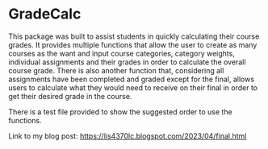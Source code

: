 # GradeCalc

This package was built to assist students in quickly calculating their course grades. It provides multiple functions that allow the user to create as many courses as the want and input course categories, category weights, individual assignments and their grades in order to calculate the overall course grade. There is also another function that, considering all assignments have been completed and graded except for the final, allows users to calculate what they would need to receive on their final in order to get their desired grade in the course.

There is a test file provided to show the suggested order to use the functions.

Link to my blog post: https://lis4370lc.blogspot.com/2023/04/final.html 
